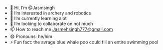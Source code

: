 - 👋 Hi, I’m @Jasmsingh
- 👀 I’m interested in archery and robotics
- 🌱 I’m currently learning alot
- 💞️ I’m looking to collaborate on not much
- 📫 How to reach me Jasmehsingh777@gmail.com
- 😄 Pronouns: he/him
- ⚡ Fun fact: the avrage blue whale poo could fill an entire swimming pool

<!---
Jasmsingh/Jasmsingh is a ✨ special ✨ repository because its `README.md` (this file) appears on your GitHub profile.
You can click the Preview link to take a look at your changes.
--->
